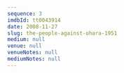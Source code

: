 ```yaml
---
sequence: 3
imdbId: tt0043914
date: 2008-11-27
slug: the-people-against-ohara-1951
medium: null
venue: null
venueNotes: null
mediumNotes: null
---
```


